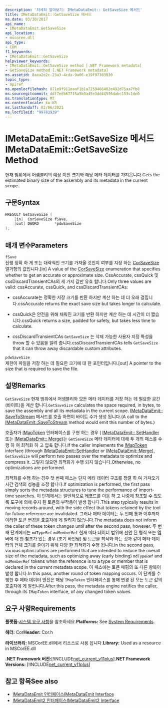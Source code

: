 ```yaml
---
description: '자세히 알아보기: IMetaDataEmit:: GetSaveSize 메서드'
title: IMetaDataEmit::GetSaveSize 메서드
ms.date: 03/30/2017
api_name:
- IMetaDataEmit.GetSaveSize
api_location:
- mscoree.dll
api_type:
- COM
f1_keywords:
- IMetaDataEmit::GetSaveSize
helpviewer_keywords:
- IMetaDataEmit::GetSaveSize method [.NET Framework metadata]
- GetSaveSize method [.NET Framework metadata]
ms.assetid: 8aea2e2c-23a3-4cda-9a06-e19f97383830
topic_type:
- apiref
ms.openlocfilehash: 871e9f911eaaf1b1a7259466402e492d75aa7fb8
ms.sourcegitcommit: ddf7edb67715a5b9a45e3dd44536dabc153c1de0
ms.translationtype: MT
ms.contentlocale: ko-KR
ms.lasthandoff: 02/06/2021
ms.locfileid: "99783939"
---
```

# <a name="imetadataemitgetsavesize-method"></a><span data-ttu-id="1e054-103">IMetaDataEmit::GetSaveSize 메서드</span><span class="sxs-lookup"><span data-stu-id="1e054-103">IMetaDataEmit::GetSaveSize Method</span></span>

<span data-ttu-id="1e054-104">현재 범위에서 어셈블리의 예상 이진 크기와 해당 메타 데이터를 가져옵니다.</span><span class="sxs-lookup"><span data-stu-id="1e054-104">Gets the estimated binary size of the assembly and its metadata in the current scope.</span></span>  
  
## <a name="syntax"></a><span data-ttu-id="1e054-105">구문</span><span class="sxs-lookup"><span data-stu-id="1e054-105">Syntax</span></span>  
  
```cpp  
HRESULT GetSaveSize (  
    [in]  CorSaveSize fSave,  
    [out] DWORD       *pdwSaveSize  
);  
```  
  
## <a name="parameters"></a><span data-ttu-id="1e054-106">매개 변수</span><span class="sxs-lookup"><span data-stu-id="1e054-106">Parameters</span></span>  

 `fSave`  
 <span data-ttu-id="1e054-107">진행 정확 하 게 또는 대략적인 크기를 가져올 것인지 여부를 지정 하는 [CorSaveSize](corsavesize-enumeration.md) 열거형의 값입니다.</span><span class="sxs-lookup"><span data-stu-id="1e054-107">[in] A value of the [CorSaveSize](corsavesize-enumeration.md) enumeration that specifies whether to get an accurate or approximate size.</span></span> <span data-ttu-id="1e054-108">CssAccurate, cssQuick 및 cssDiscardTransientCAs의 세 가지 값만 유효 합니다.</span><span class="sxs-lookup"><span data-stu-id="1e054-108">Only three values are valid: cssAccurate, cssQuick, and cssDiscardTransientCAs:</span></span>  
  
- <span data-ttu-id="1e054-109">cssAccurate는 정확한 저장 크기를 반환 하지만 계산 하는 데 더 오래 걸립니다.</span><span class="sxs-lookup"><span data-stu-id="1e054-109">cssAccurate returns the exact save size but takes longer to calculate.</span></span>  
  
- <span data-ttu-id="1e054-110">cssQuick은 안전을 위해 채워진 크기를 반환 하지만 계산 하는 데 시간이 더 짧습니다.</span><span class="sxs-lookup"><span data-stu-id="1e054-110">cssQuick returns a size, padded for safety, but takes less time to calculate.</span></span>  
  
- <span data-ttu-id="1e054-111">cssDiscardTransientCAs `GetSaveSize` 는 삭제 가능한 사용자 지정 특성을 throw 할 수 있음을 알려 줍니다.</span><span class="sxs-lookup"><span data-stu-id="1e054-111">cssDiscardTransientCAs tells `GetSaveSize` that it can throw away discardable custom attributes.</span></span>  
  
 `pdwSaveSize`  
 <span data-ttu-id="1e054-112">제한이 파일을 저장 하는 데 필요한 크기에 대 한 포인터입니다.</span><span class="sxs-lookup"><span data-stu-id="1e054-112">[out] A pointer to the size that is required to save the file.</span></span>  
  
## <a name="remarks"></a><span data-ttu-id="1e054-113">설명</span><span class="sxs-lookup"><span data-stu-id="1e054-113">Remarks</span></span>  

 <span data-ttu-id="1e054-114">`GetSaveSize` 현재 범위에서 어셈블리와 모든 메타 데이터를 저장 하는 데 필요한 공간 (바이트)을 계산 합니다.</span><span class="sxs-lookup"><span data-stu-id="1e054-114">`GetSaveSize` calculates the space required, in bytes, to save the assembly and all its metadata in the current scope.</span></span> <span data-ttu-id="1e054-115">[IMetaDataEmit:: SaveToStream](imetadataemit-savetostream-method.md) 메서드를 호출 하면이 바이트 수가 생성 됩니다.</span><span class="sxs-lookup"><span data-stu-id="1e054-115">(A call to the [IMetaDataEmit::SaveToStream](imetadataemit-savetostream-method.md) method would emit this number of bytes.)</span></span>  
  
 <span data-ttu-id="1e054-116">호출자가 [IMapToken](imaptoken-interface.md) 인터페이스를 구현 하는 경우 ( [IMetaDataEmit:: SetHandler](imetadataemit-sethandler-method.md) 또는 [IMetaDataEmit:: Merge](imetadataemit-merge-method.md))는 `GetSaveSize` 메타 데이터에 대해 두 개의 패스를 수행 하 여 최적화 하 고 압축 합니다.</span><span class="sxs-lookup"><span data-stu-id="1e054-116">If the caller implements the [IMapToken](imaptoken-interface.md) interface (through [IMetaDataEmit::SetHandler](imetadataemit-sethandler-method.md) or [IMetaDataEmit::Merge](imetadataemit-merge-method.md)), `GetSaveSize` will perform two passes over the metadata to optimize and compress it.</span></span> <span data-ttu-id="1e054-117">그렇지 않으면 최적화가 수행 되지 않습니다.</span><span class="sxs-lookup"><span data-stu-id="1e054-117">Otherwise, no optimizations are performed.</span></span>  
  
 <span data-ttu-id="1e054-118">최적화를 수행 하는 경우 첫 번째 패스는 단지 메타 데이터 구조를 정렬 하 여 가져오기 시간 검색의 성능을 조정 합니다.</span><span class="sxs-lookup"><span data-stu-id="1e054-118">If optimization is performed, the first pass simply sorts the metadata structures to tune the performance of import-time searches.</span></span> <span data-ttu-id="1e054-119">이 단계에서는 일반적으로 레코드를 이동 하 고 나중에 참조할 수 있도록 도구에 의해 유지 된 토큰의 부작용이 발생 합니다.</span><span class="sxs-lookup"><span data-stu-id="1e054-119">This step typically results in moving records around, with the side effect that tokens retained by the tool for future reference are invalidated.</span></span> <span data-ttu-id="1e054-120">그러나 메타 데이터는 두 번째 통과 이후까지 이러한 토큰 변경을 호출자에 게 알리지 않습니다.</span><span class="sxs-lookup"><span data-stu-id="1e054-120">The metadata does not inform the caller of these token changes until after the second pass, however.</span></span> <span data-ttu-id="1e054-121">두 번째 단계에서는 `mdTypeRef` `mdMemberRef` 현재 메타 데이터 범위에 선언 된 형식 또는 멤버에 대 한 참조가 있는 경우 (초기 바인딩) 및 토큰을 최적화 하는 것과 같이 메타 데이터의 전체 크기를 줄이기 위해 다양 한 최적화가 수행 됩니다.</span><span class="sxs-lookup"><span data-stu-id="1e054-121">In the second pass, various optimizations are performed that are intended to reduce the overall size of the metadata, such as optimizing away (early binding) `mdTypeRef` and `mdMemberRef` tokens when the reference is to a type or member that is declared in the current metadata scope.</span></span> <span data-ttu-id="1e054-122">이 패스에는 토큰 매핑의 또 다른 왕복이 발생 합니다.</span><span class="sxs-lookup"><span data-stu-id="1e054-122">In this pass, another round of token mapping occurs.</span></span> <span data-ttu-id="1e054-123">이 단계를 수행한 후 메타 데이터 엔진은 해당 `IMapToken` 인터페이스를 통해 변경 된 모든 토큰 값의 호출자에 게 알립니다.</span><span class="sxs-lookup"><span data-stu-id="1e054-123">After this pass, the metadata engine notifies the caller, through its `IMapToken` interface, of any changed token values.</span></span>  
  
## <a name="requirements"></a><span data-ttu-id="1e054-124">요구 사항</span><span class="sxs-lookup"><span data-stu-id="1e054-124">Requirements</span></span>  

 <span data-ttu-id="1e054-125">**플랫폼:**[시스템 요구 사항](../../get-started/system-requirements.md)을 참조하세요.</span><span class="sxs-lookup"><span data-stu-id="1e054-125">**Platforms:** See [System Requirements](../../get-started/system-requirements.md).</span></span>  
  
 <span data-ttu-id="1e054-126">**헤더:** Cor</span><span class="sxs-lookup"><span data-stu-id="1e054-126">**Header:** Cor.h</span></span>  
  
 <span data-ttu-id="1e054-127">**라이브러리:** MSCorEE.dll에서 리소스로 사용 됩니다.</span><span class="sxs-lookup"><span data-stu-id="1e054-127">**Library:** Used as a resource in MSCorEE.dll</span></span>  
  
 <span data-ttu-id="1e054-128">**.NET Framework 버전:**[!INCLUDE[net_current_v11plus](../../../../includes/net-current-v11plus-md.md)]</span><span class="sxs-lookup"><span data-stu-id="1e054-128">**.NET Framework Versions:** [!INCLUDE[net_current_v11plus](../../../../includes/net-current-v11plus-md.md)]</span></span>  
  
## <a name="see-also"></a><span data-ttu-id="1e054-129">참고 항목</span><span class="sxs-lookup"><span data-stu-id="1e054-129">See also</span></span>

- [<span data-ttu-id="1e054-130">IMetaDataEmit 인터페이스</span><span class="sxs-lookup"><span data-stu-id="1e054-130">IMetaDataEmit Interface</span></span>](imetadataemit-interface.md)
- [<span data-ttu-id="1e054-131">IMetaDataEmit2 인터페이스</span><span class="sxs-lookup"><span data-stu-id="1e054-131">IMetaDataEmit2 Interface</span></span>](imetadataemit2-interface.md)
